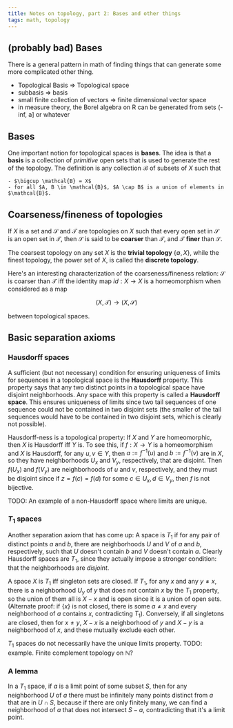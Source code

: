 ```yaml
---
title: Notes on topology, part 2: Bases and other things
tags: math, topology
---
```


## (probably bad) Bases

There is a general pattern in math of finding things that can generate some more complicated other thing.

 - Topological Basis => Topological space
 - subbasis => basis
 - small finite collection of vectors => finite dimensional vector space
 - in measure theory, the Borel algebra on R can be generated from sets (-inf, a] or whatever


## Bases

One important notion for topological spaces is **bases**. The idea is that a **basis** is a collection of *primitive* open sets that is used to generate the rest of the topology. The definition is any collection $\mathcal{B}$ of subsets of $X$ such that

    - $\bigcup \mathcal{B} = X$
    - for all $A, B \in \mathcal{B}$, $A \cap B$ is a union of elements in $\mathcal{B}$.


## Coarseness/fineness of topologies

If $X$ is a set and $\mathcal{S}$ and $\mathcal{T}$ are topologies on $X$ such that every open set in $\mathcal{S}$ is an open set in $\mathcal{T}$, then $\mathcal{S}$ is said to be **coarser** than $\mathcal{T}$, and $\mathcal{T}$ **finer** than $\mathcal{S}$.

The coarsest topology on any set $X$ is the **trivial topology** $\{ \emptyset, X\}$, while the finest topology, the power set of $X$, is called the **discrete topology**.

Here's an interesting characterization of the coarseness/fineness relation: $\mathcal{S}$ is coarser than $\mathcal{T}$ iff the identity map $id: X \to X$ is a homeomorphism when considered as a map

$$(X, \mathcal{T}) \to (X, \mathcal{S})$$

between topological spaces.


## Basic separation axioms

### Hausdorff spaces

A sufficient (but not necessary) condition for ensuring uniqueness of limits for sequences in a topological space is the **Hausdorff** property. This property says that any two distinct points in a topological space have disjoint neighborhoods. Any space with this property is called a **Hausdorff space**. This ensures uniqueness of limits since two tail sequences of one sequence could not be contained in two disjoint sets (the smaller of the tail sequences would have to be contained in two disjoint sets, which is clearly not possible).

Hausdorff-ness is a topological property: If $X$ and $Y$ are homeomorphic, then $X$ is Hausdorff iff $Y$ is. To see this, if $f: X \to Y$ is a homeomorphism and $X$ is Hausdorff, for any $u, v \in Y$, then $a := f^{-1}(u)$ and $b := f^{-1}(v)$ are in $X$, so they have neighborhoods $U_x$ and $V_y$, respectively, that are disjoint. Then $f(U_x)$ and $f(V_y)$ are neighborhoods of $u$ and $v$, respectively, and they must be disjoint since if $z = f(c) = f(d)$ for some $c \in U_x, d \in V_y$, then $f$ is not bijective.

TODO: An example of a non-Hausdorff space where limits are unique.

### $T_1$ spaces

Another separation axiom that has come up: A space is $T_1$ if for any pair of distinct points $a$ and $b$, there are neighborhoods $U$ and $V$ of $a$ and $b$, respectively, such that $U$ doesn't contain $b$ and $V$ doesn't contain $a$. Clearly Hausdorff spaces are $T_1$, since they actually impose a stronger condition: that the neighborhoods are *disjoint*.

A space $X$ is $T_1$ iff singleton sets are closed. If $T_1$, for any $x$ and any $y \neq x$, there is a neighborhood $U_y$ of $y$ that does not contain $x$ by the $T_1$ property, so the union of them all is $X - x$ and is open since it is a union of open sets. (Alternate proof: if $\{x\}$ is not closed, there is some $a \neq x$ and every neighborhood of $a$ contains $x$, contradicting $T_1$). Conversely, if all singletons are closed, then for $x \neq y$, $X - x$ is a neighborhood of $y$ and $X - y$ is a neighborhood of $x$, and these mutually exclude each other.

$T_1$ spaces do not necessarily have the unique limits property. TODO: example. Finite complement topology on $\mathbb{N}$?

### A lemma

In a $T_1$ space, if $a$ is a limit point of some subset $S$, then for any neighborhood $U$ of $a$ there must be infinitely many points distinct from $a$ that are in $U \cap S$, because if there are only finitely many, we can find a neighborhood of $a$ that does not intersect $S - a$, contradicting that it's a limit point.

